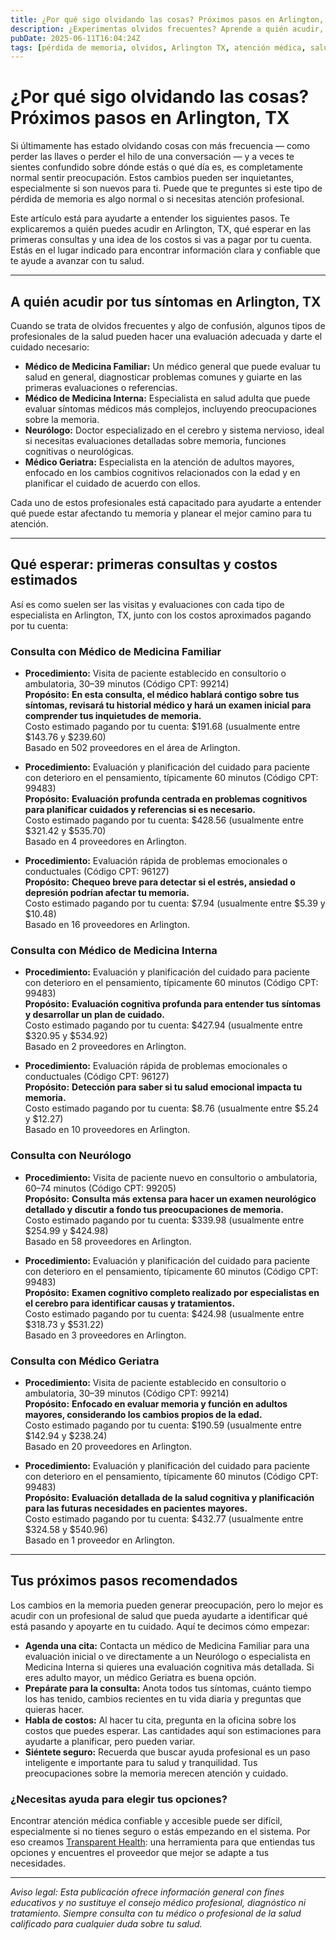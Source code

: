 ```yaml
---
title: ¿Por qué sigo olvidando las cosas? Próximos pasos en Arlington, TX  
description: ¿Experimentas olvidos frecuentes? Aprende a quién acudir, los costos estimados y los próximos pasos para problemas de memoria en Arlington, TX.  
pubDate: 2025-06-11T16:04:24Z  
tags: [pérdida de memoria, olvidos, Arlington TX, atención médica, salud cognitiva, neurología, medicina familiar]  
---
```


# ¿Por qué sigo olvidando las cosas? Próximos pasos en Arlington, TX

Si últimamente has estado olvidando cosas con más frecuencia — como perder las llaves o perder el hilo de una conversación — y a veces te sientes confundido sobre dónde estás o qué día es, es completamente normal sentir preocupación. Estos cambios pueden ser inquietantes, especialmente si son nuevos para ti. Puede que te preguntes si este tipo de pérdida de memoria es algo normal o si necesitas atención profesional.

Este artículo está para ayudarte a entender los siguientes pasos. Te explicaremos a quién puedes acudir en Arlington, TX, qué esperar en las primeras consultas y una idea de los costos si vas a pagar por tu cuenta. Estás en el lugar indicado para encontrar información clara y confiable que te ayude a avanzar con tu salud.

---

## A quién acudir por tus síntomas en Arlington, TX

Cuando se trata de olvidos frecuentes y algo de confusión, algunos tipos de profesionales de la salud pueden hacer una evaluación adecuada y darte el cuidado necesario:

- **Médico de Medicina Familiar:** Un médico general que puede evaluar tu salud en general, diagnosticar problemas comunes y guiarte en las primeras evaluaciones o referencias.
- **Médico de Medicina Interna:** Especialista en salud adulta que puede evaluar síntomas médicos más complejos, incluyendo preocupaciones sobre la memoria.
- **Neurólogo:** Doctor especializado en el cerebro y sistema nervioso, ideal si necesitas evaluaciones detalladas sobre memoria, funciones cognitivas o neurológicas.
- **Médico Geriatra:** Especialista en la atención de adultos mayores, enfocado en los cambios cognitivos relacionados con la edad y en planificar el cuidado de acuerdo con ellos.

Cada uno de estos profesionales está capacitado para ayudarte a entender qué puede estar afectando tu memoria y planear el mejor camino para tu atención.

---

## Qué esperar: primeras consultas y costos estimados

Así es como suelen ser las visitas y evaluaciones con cada tipo de especialista en Arlington, TX, junto con los costos aproximados pagando por tu cuenta:

### Consulta con Médico de Medicina Familiar

- **Procedimiento:** Visita de paciente establecido en consultorio o ambulatoria, 30–39 minutos (Código CPT: 99214)  
  **Propósito:** **En esta consulta, el médico hablará contigo sobre tus síntomas, revisará tu historial médico y hará un examen inicial para comprender tus inquietudes de memoria.**  
  Costo estimado pagando por tu cuenta: $191.68 (usualmente entre $143.76 y $239.60)  
  Basado en 502 proveedores en el área de Arlington.

- **Procedimiento:** Evaluación y planificación del cuidado para paciente con deterioro en el pensamiento, típicamente 60 minutos (Código CPT: 99483)  
  **Propósito:** **Evaluación profunda centrada en problemas cognitivos para planificar cuidados y referencias si es necesario.**  
  Costo estimado pagando por tu cuenta: $428.56 (usualmente entre $321.42 y $535.70)  
  Basado en 4 proveedores en Arlington.

- **Procedimiento:** Evaluación rápida de problemas emocionales o conductuales (Código CPT: 96127)  
  **Propósito:** **Chequeo breve para detectar si el estrés, ansiedad o depresión podrían afectar tu memoria.**  
  Costo estimado pagando por tu cuenta: $7.94 (usualmente entre $5.39 y $10.48)  
  Basado en 16 proveedores en Arlington.

### Consulta con Médico de Medicina Interna

- **Procedimiento:** Evaluación y planificación del cuidado para paciente con deterioro en el pensamiento, típicamente 60 minutos (Código CPT: 99483)  
  **Propósito:** **Evaluación cognitiva profunda para entender tus síntomas y desarrollar un plan de cuidado.**  
  Costo estimado pagando por tu cuenta: $427.94 (usualmente entre $320.95 y $534.92)  
  Basado en 2 proveedores en Arlington.

- **Procedimiento:** Evaluación rápida de problemas emocionales o conductuales (Código CPT: 96127)  
  **Propósito:** **Detección para saber si tu salud emocional impacta tu memoria.**  
  Costo estimado pagando por tu cuenta: $8.76 (usualmente entre $5.24 y $12.27)  
  Basado en 10 proveedores en Arlington.

### Consulta con Neurólogo

- **Procedimiento:** Visita de paciente nuevo en consultorio o ambulatoria, 60–74 minutos (Código CPT: 99205)  
  **Propósito:** **Consulta más extensa para hacer un examen neurológico detallado y discutir a fondo tus preocupaciones de memoria.**  
  Costo estimado pagando por tu cuenta: $339.98 (usualmente entre $254.99 y $424.98)  
  Basado en 58 proveedores en Arlington.

- **Procedimiento:** Evaluación y planificación del cuidado para paciente con deterioro en el pensamiento, típicamente 60 minutos (Código CPT: 99483)  
  **Propósito:** **Examen cognitivo completo realizado por especialistas en el cerebro para identificar causas y tratamientos.**  
  Costo estimado pagando por tu cuenta: $424.98 (usualmente entre $318.73 y $531.22)  
  Basado en 3 proveedores en Arlington.

### Consulta con Médico Geriatra

- **Procedimiento:** Visita de paciente establecido en consultorio o ambulatoria, 30–39 minutos (Código CPT: 99214)  
  **Propósito:** **Enfocado en evaluar memoria y función en adultos mayores, considerando los cambios propios de la edad.**  
  Costo estimado pagando por tu cuenta: $190.59 (usualmente entre $142.94 y $238.24)  
  Basado en 20 proveedores en Arlington.

- **Procedimiento:** Evaluación y planificación del cuidado para paciente con deterioro en el pensamiento, típicamente 60 minutos (Código CPT: 99483)  
  **Propósito:** **Evaluación detallada de la salud cognitiva y planificación para las futuras necesidades en pacientes mayores.**  
  Costo estimado pagando por tu cuenta: $432.77 (usualmente entre $324.58 y $540.96)  
  Basado en 1 proveedor en Arlington.

---

## Tus próximos pasos recomendados

Los cambios en la memoria pueden generar preocupación, pero lo mejor es acudir con un profesional de salud que pueda ayudarte a identificar qué está pasando y apoyarte en tu cuidado. Aquí te decimos cómo empezar:

- **Agenda una cita:** Contacta un médico de Medicina Familiar para una evaluación inicial o ve directamente a un Neurólogo o especialista en Medicina Interna si quieres una evaluación cognitiva más detallada. Si eres adulto mayor, un médico Geriatra es buena opción.
- **Prepárate para la consulta:** Anota todos tus síntomas, cuánto tiempo los has tenido, cambios recientes en tu vida diaria y preguntas que quieras hacer.
- **Habla de costos:** Al hacer tu cita, pregunta en la oficina sobre los costos que puedes esperar. Las cantidades aquí son estimaciones para ayudarte a planificar, pero pueden variar.
- **Siéntete seguro:** Recuerda que buscar ayuda profesional es un paso inteligente e importante para tu salud y tranquilidad. Tus preocupaciones sobre la memoria merecen atención y cuidado.

### ¿Necesitas ayuda para elegir tus opciones?

Encontrar atención médica confiable y accesible puede ser difícil, especialmente si no tienes seguro o estás empezando en el sistema. Por eso creamos [Transparent Health](https://transparenthealth.ai): una herramienta para que entiendas tus opciones y encuentres el proveedor que mejor se adapte a tus necesidades.

---

*Aviso legal: Esta publicación ofrece información general con fines educativos y no sustituye el consejo médico profesional, diagnóstico ni tratamiento. Siempre consulta con tu médico o profesional de la salud calificado para cualquier duda sobre tu salud.*